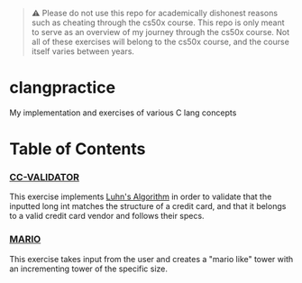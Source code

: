 > ⚠️ Please do not use this repo for academically dishonest reasons such as cheating through the cs50x course. This repo is only meant to serve as an overview of my journey through the cs50x course. Not all of these exercises will belong to the cs50x course, and the course itself varies between years.
# clangpractice
My implementation and exercises of various C lang concepts

# Table of Contents
### [CC-VALIDATOR](https://github.com/zaida04/clangpractice/tree/master/cc-validator)
This exercise implements [Luhn's Algorithm](https://en.wikipedia.org/wiki/Luhn_algorithm) in order to validate that the inputted long int matches the structure of a credit card, and that it belongs to a valid credit card vendor and follows their specs.

### [MARIO](https://github.com/zaida04/clangpractice/tree/master/mario)
This exercise takes input from the user and creates a "mario like" tower with an incrementing tower of the specific size.
